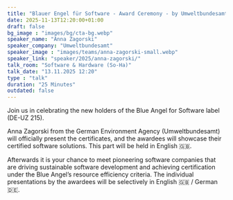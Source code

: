 ```yaml
---
title: "Blauer Engel für Software - Award Ceremony - by Umweltbundesamt 🇬🇧/🇩🇪"
date: 2025-11-13T12:20:00+01:00
draft: false
bg_image : "images/bg/cta-bg.webp"
speaker_name: "Anna Zagorski"
speaker_company: "Umweltbundesamt"
speaker_image : "images/teams/anna-zagorski-small.webp"
speaker_link: "speaker/2025/anna-zagorski/"
talk_room: "Software & Hardware (So-Ha)"
talk_date: "13.11.2025 12:20"
type : "talk"
duration: "25 Minutes"
outdated: false
---
```


Join us in celebrating the new holders of the Blue Angel for Software label (DE-UZ 215).

Anna Zagorski from the German Environment Agency (Umweltbundesamt) will officially present the certificates, and the awardees will showcase their certified software solutions. This part will be held in English 🇬🇧.

Afterwards it is your chance to meet pioneering software companies that are driving sustainable software development and achieving certification under the Blue Angel’s resource efficiency criteria. The individual presentations by the awardees will be selectively in English 🇬🇧 / German 🇩🇪.
